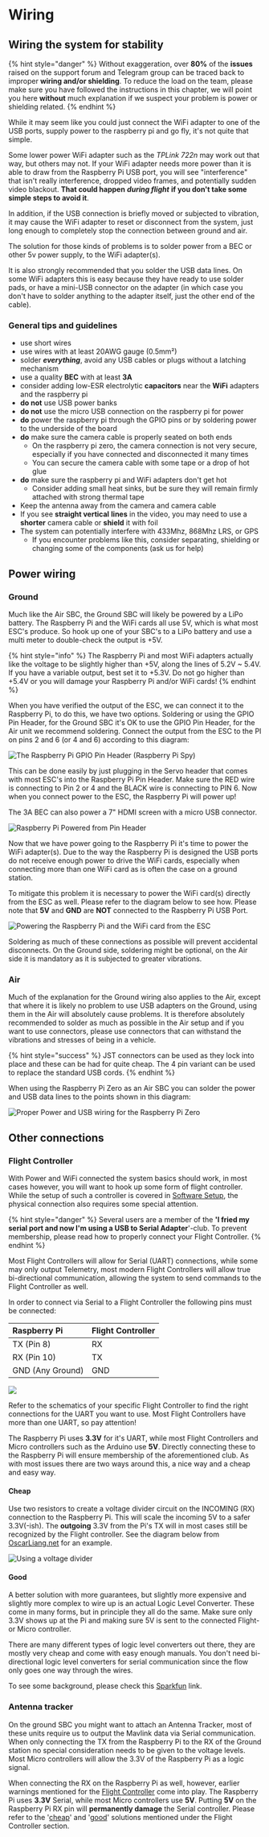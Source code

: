 # Wiring

## Wiring the system for stability

{% hint style="danger" %}
Without exaggeration, over **80%** of the **issues** raised on the support forum and Telegram group can be traced back to improper **wiring and/or shielding**. To reduce the load on the team, please make sure you have followed the instructions in this chapter, we will point you here **without** much explanation if we suspect your problem is power or shielding related.
{% endhint %}

While it may seem like you could just connect the WiFi adapter to one of the USB ports, supply power to the raspberry pi and go fly, it's not quite that simple.

Some lower power WiFi adapter such as the _TPLink 722n_ may work out that way, but others may not. If your WiFi adapter needs more power than it is able to draw from the Raspberry Pi USB port, you will see "interference" that isn't really interference, dropped video frames, and potentially sudden video blackout. **That could happen** _**during flight**_ **if you don't take some simple steps to avoid it**.

In addition, if the USB connection is briefly moved or subjected to vibration, it may cause the WiFi adapter to reset or disconnect from the system, just long enough to completely stop the connection between ground and air.

The solution for those kinds of problems is to solder power from a BEC or other 5v power supply, to the WiFi adapter\(s\).

It is also strongly recommended that you solder the USB data lines. On some WiFi adapters this is easy because they have ready to use solder pads, or have a mini-USB connector on the adapter \(in which case you don't have to solder anything to the adapter itself, just the other end of the cable\).

### General tips and guidelines

* use short wires
* use wires with at least 20AWG gauge \(0.5mm²\)
* solder _**everything**_, avoid any USB cables or plugs without a latching mechanism
* use a quality **BEC** with at least **3A**
* consider adding low-ESR electrolytic **capacitors** near the **WiFi** adapters and the raspberry pi
* **do not** use USB power banks
* **do not** use the micro USB connection on the raspberry pi for power
* **do** power the raspberry pi through the GPIO pins or by soldering power to the underside of the board
* **do** make sure the camera cable is properly seated on both ends
  * On the raspberry pi zero, the camera connection is not very secure, especially if you have connected and disconnected it many times
  * You can secure the camera cable with some tape or a drop of hot glue
* **do** make sure the raspberry pi and WiFi adapters don't get hot
  * Consider adding small heat sinks, but be sure they will remain firmly attached with strong thermal tape
* Keep the antenna away from the camera and camera cable
* If you see **straight vertical** **lines** in the video, you may need to use a **shorter** camera cable or **shield** it with foil
* The system can potentially interfere with 433Mhz, 868Mhz LRS, or GPS
  * If you encounter problems like this, consider separating, shielding or changing some of the components \(ask us for help\)

## Power wiring

### Ground

Much like the Air SBC, the Ground SBC will likely be powered by a LiPo battery. The Raspberry Pi and the WiFi cards all use 5V, which is what most ESC's produce. So hook up one of your SBC's to a LiPo battery and use a multi meter to double-check the output is +5V.

{% hint style="info" %}
The Raspberry Pi and most WiFi adapters actually like the voltage to be slightly higher than +5V, along the lines of 5.2V ~ 5.4V. If you have a variable output, best set it to +5.3V. Do not go higher than +5.4V or you will damage your Raspberry Pi and/or WiFi cards!
{% endhint %}

When you have verified the output of the ESC, we can connect it to the Raspberry Pi, to do this, we have two options. Soldering or using the GPIO Pin Header, for the Ground SBC it's OK to use the GPIO Pin Header, for the Air unit we recommend soldering. Connect the output from the ESC to the PI on pins 2 and 6 \(or 4 and 6\) according to this diagram:

![The Raspberry Pi GPIO Pin Header \(Raspberry Pi Spy\)](../.gitbook/assets/image.png)

This can be done easily by just plugging in the Servo header that comes with most ESC's into the Raspberry Pi Pin Header. Make sure the RED wire is connecting to Pin 2 or 4 and the BLACK wire is connecting to PIN 6. Now when you connect power to the ESC, the Raspberry Pi will power up!

The 3A BEC can also power a 7" HDMI screen with a micro USB connector.

![Raspberry Pi Powered from Pin Header](../.gitbook/assets/image%20%281%29.png)

Now that we have power going to the Raspberry Pi it's time to power the WiFi adapter\(s\). Due to the way the Raspberry Pi is designed the USB ports do not receive enough power to drive the WiFi cards, especially when connecting more than one WiFi card as is often the case on a ground station.

To mitigate this problem it is necessary to power the WiFi card\(s\) directly from the ESC as well. Please refer to the diagram below to see how. Please note that **5V** and **GND** are **NOT** connected to the Raspberry Pi USB Port.

![Powering the Raspberry Pi and the WiFi card from the ESC](../.gitbook/assets/image%20%283%29.png)

Soldering as much of these connections as possible will prevent accidental disconnects. On the Ground side, soldering might be optional, on the Air side it is mandatory as it is subjected to greater vibrations.

### Air

Much of the explanation for the Ground wiring also applies to the Air, except that where it is likely no problem to use USB adapters on the Ground, using them in the Air will absolutely cause problems. It is therefore absolutely recommended to solder as much as possible in the Air setup and if you want to use connectors, please use connectors that can withstand the vibrations and stresses of being in a vehicle. 

{% hint style="success" %}
JST connectors can be used as they lock into place and these can be had for quite cheap. The 4 pin variant can be used to replace the standard USB cords. 
{% endhint %}

When using the Raspberry Pi Zero as an Air SBC you can solder the power and USB data lines to the points shown in this diagram:

![Proper Power and USB wiring for the Raspberry Pi Zero](../.gitbook/assets/image%20%288%29.png)

## Other connections

### Flight Controller

With Power and WiFi connected the system basics should work, in most cases  however, you will want to hook up some form of flight controller. While the setup of such a controller is covered in [Software Setup](../software-setup/telemetry-and-osd.md), the physical connection also requires some special attention.

{% hint style="danger" %}
Several users are a member of the **'I fried my serial port and now I'm using a USB to Serial Adapter**'-club. To prevent membership, please read how to properly connect your Flight Controller.
{% endhint %}

Most Flight Controllers will allow for Serial \(UART\) connections, while some may only output Telemetry, most modern Flight Controllers will allow true bi-directional communication, allowing the system to send commands to the Flight Controller as well. 

In order to connect via Serial to a Flight Controller the following pins must be connected:

| Raspberry Pi | Flight Controller |
| :--- | :--- |
| TX \(Pin 8\) | RX |
| RX \(Pin 10\) | TX |
| GND \(Any Ground\) | GND |

![](../.gitbook/assets/image%20%286%29.png)

Refer to the schematics of your specific Flight Controller to find the right connections for the UART you want to use. Most Flight Controllers have more than one UART, so pay attention!

The Raspberry Pi uses **3.3V** for it's UART, while most Flight Controllers and Micro controllers such as the Arduino use **5V**. Directly connecting these to the Raspberry Pi will ensure membership of the aforementioned club. As with most issues there are two ways around this, a nice way and a cheap and easy way.

#### Cheap

Use two resistors to create a voltage divider circuit on the INCOMING \(RX\) connection to the Raspberry Pi. This will scale the incoming 5V to a safer 3.3V\(-ish\). The **outgoing** 3.3V from the Pi's TX will in most cases still be recognized by the Flight controller. See the diagram below from [OscarLiang.net](http://OscarLiang.net) for an example.

![Using a voltage divider](../.gitbook/assets/image%20%287%29.png)

#### Good

A better solution with more guarantees, but slightly more expensive and slightly more complex to wire up is an actual Logic Level Converter. These come in many forms, but in principle they all do the same. Make sure only 3.3V shows up at the Pi and making sure 5V is sent to the connected Flight- or Micro controller.

There are many different types of logic level converters out there, they are mostly very cheap and come with easy enough manuals. You don't need bi-directional logic level converters for serial communication since the flow only goes one way through the wires.

To see some background, please check this [Sparkfun](https://learn.sparkfun.com/tutorials/bi-directional-logic-level-converter-hookup-guide/all) link.

### Antenna tracker

On the ground SBC you might want to attach an Antenna Tracker, most of these units require us to output the Mavlink data via Serial communication. When only connecting the TX from the Raspberry Pi to the RX of the Ground station no special consideration needs to be given to the voltage levels. Most Micro controllers will allow the 3.3V of the Raspberry Pi as a logic signal.

When connecting the RX on the Raspberry Pi as well, however, earlier warnings mentioned for the [Flight Controller](wiring.md#flight-controller) come into play. The Raspberry Pi uses **3.3V** Serial, while most Micro controllers use **5V**. Putting **5V** on the Raspberry Pi RX pin will **permanently damage** the Serial controller. Please refer to the '[cheap](wiring.md#cheap)' and '[good](wiring.md#good)' solutions mentioned under the Flight Controller section.

